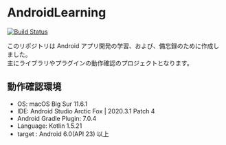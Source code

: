 # AndroidLearning

[![Build Status](https://travis-ci.com/ttanaka330/AndroidLearning.svg?branch=master)](https://travis-ci.com/ttanaka330/AndroidLearning)

このリポジトリは Android アプリ開発の学習、および、備忘録のために作成しました。  
主にライブラリやプラグインの動作確認のプロジェクトとなります。

## 動作確認環境
* OS:  macOS Big Sur 11.6.1
* IDE: Android Studio Arctic Fox | 2020.3.1 Patch 4
* Android Gradle Plugin: 7.0.4
* Language: Kotlin 1.5.21
* target : Android 6.0(API 23) 以上
